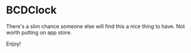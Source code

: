 # BCDClock

There's a slim chance someone else will find this a nice thing to have.
Not worth putting on app store.

Enjoy!
